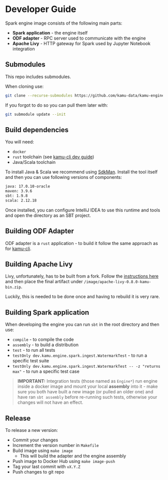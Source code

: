 # Developer Guide
Spark engine image consists of the following main parts:
- **Spark application** - the engine itself
- **ODF adapter** - RPC server used to communicate with the engine
- **Apache Livy** - HTTP gateway for Spark used by Jupyter Notebook integration

## Submodules
This repo includes submodules.

When cloning use:
```bash
git clone --recurse-submodules https://github.com/kamu-data/kamu-engine-spark.git
```

If you forgot to do so you can pull them later with:
```bash
git submodule update --init
```

## Build dependencies
You will need:
- `docker`
- `rust` toolchain (see [kamu-cli dev guide](https://docs.kamu.dev/cli/developer-guide/))
- Java/Scala toolchain

To install Java & Scala we recommend using [SdkMan](https://sdkman.io/). Install the tool itself and then you can use following versions of components:

```bash
java: 17.0.10-oracle
maven: 3.9.6
sbt: 1.9.8
scala: 2.12.18
```

Once installed, you can configure IntelliJ IDEA to use this runtime and tools and open the directory as an SBT project.

## Building ODF Adapter
ODF adapter is a `rust` application - to build it follow the same approach as for [kamu-cli](https://docs.kamu.dev/cli/developer-guide/).

## Building Apache Livy
Livy, unfortunately, has to be built from a fork. Follow the [instructions here](https://github.com/kamu-data/incubator-livy/blob/kamu/KAMU.md) and then place the final artifact under `/image/apache-livy-0.8.0-kamu-bin.zip`. 

Luckily, this is needed to be done once and having to rebuild it is very rare.

## Building Spark application
When developing the engine you can run `sbt` in the root directory and then use:
- `compile` - to compile the code
- `assembly` - to build a distribution
- `test` - to run all tests
- `testOnly dev.kamu.engine.spark.ingest.WatermarkTest` - to run a specific test suite
- `testOnly dev.kamu.engine.spark.ingest.WatermarkTest -- -z "returns max"` - to run a specific test case

> **IMPORTANT:** Integration tests (those named as `Engine*`) run engine inside a docker image and mount your local **assembly** into it - make sure you both have built a new image (or pulled an older one) and have ran `sbt assembly` before re-running such tests, otherwise your changes will not have an effect.

## Release
To release a new version:
- Commit your changes
- Increment the version number in `Makefile`
- Build image using `make image`
  - This will build the adapter and the engine assembly
- Push image to Docker Hub using `make image-push`
- Tag your last commit with `vX.Y.Z`
- Push changes to git repo
